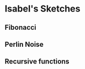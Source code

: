 # Isabel's Sketches

## Fibonacci
<!--![](Isabel/imagefile.png)-->

## Perlin Noise

## Recursive functions
            
